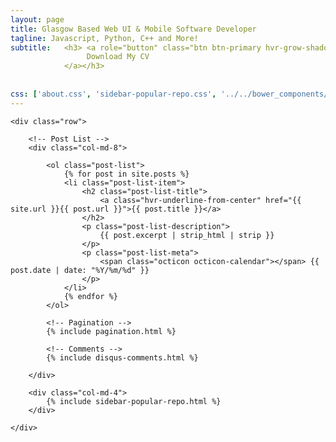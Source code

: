 ```yaml
---
layout: page
title: Glasgow Based Web UI & Mobile Software Developer
tagline: Javascript, Python, C++ and More!
subtitle:   <h3> <a role="button" class="btn btn-primary hvr-grow-shadow" href="http://alasdairmorrison.com/cv/Alasdair_Morrison_CV_web.pdf" target="_blanks">
                 Download My CV
            </a></h3>
           
                            
css: ['about.css', 'sidebar-popular-repo.css', '../../bower_components/flag-icon-css/css/flag-icon.min.css']
---
```

<section class="content container">

    <div class="row">

        <!-- Post List -->
        <div class="col-md-8">

            <ol class="post-list">
                {% for post in site.posts %}
                <li class="post-list-item">
                    <h2 class="post-list-title">
                        <a class="hvr-underline-from-center" href="{{ site.url }}{{ post.url }}">{{ post.title }}</a>
                    </h2>
                    <p class="post-list-description">
                        {{ post.excerpt | strip_html | strip }}
                    </p>
                    <p class="post-list-meta">
                        <span class="octicon octicon-calendar"></span> {{ post.date | date: "%Y/%m/%d" }}
                    </p>
                </li>
                {% endfor %}
            </ol>

            <!-- Pagination -->
            {% include pagination.html %}

            <!-- Comments -->
            {% include disqus-comments.html %}

        </div>

        <div class="col-md-4">
            {% include sidebar-popular-repo.html %}
        </div>

    </div>

</section>

